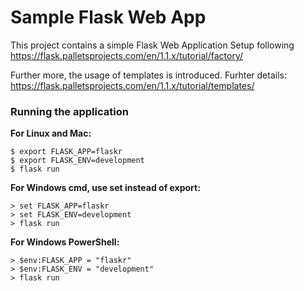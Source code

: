 # Sample Flask Web App

This project contains a simple Flask Web Application Setup following https://flask.palletsprojects.com/en/1.1.x/tutorial/factory/

Further more, the usage of templates is introduced. Furhter details: https://flask.palletsprojects.com/en/1.1.x/tutorial/templates/


### Running the application

**For Linux and Mac:**
```
$ export FLASK_APP=flaskr
$ export FLASK_ENV=development
$ flask run
```

**For Windows cmd, use set instead of export:**
```
> set FLASK_APP=flaskr
> set FLASK_ENV=development
> flask run
```

**For Windows PowerShell:**
```
> $env:FLASK_APP = "flaskr"
> $env:FLASK_ENV = "development"
> flask run
```
